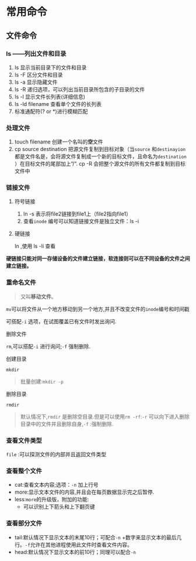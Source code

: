 # 常用命令

## 文件命令

### ls ——列出文件和目录

1. ls 显示当前目录下的文件和目录
2. ls -F 区分文件和目录
3. ls -a 显示隐藏文件
4. ls -R 递归选项，可以列出当前目录所包含的子目录的文件
5. ls -l 显示文件长列表(详细信息)
6. ls -ld filename 查看单个文件的长列表
7. 标准通配符(? or *)进行模糊匹配

### 处理文件

1. touch filename 创建一个名叫<filename>的**空**文件
2. cp source destination 把源文件复制到目标对象（当`source` 和`destinayion` 都是文件名是，会将源文件复制成一个新的目标文件，且命名为`destination` ）在目标文件的尾部加上”/”. cp -R 会把整个源文件的所有文件都复制到目标文件中

### 链接文件

1. 符号链接

    1. ln -s <file1> <file2>表示将file2链接到file1上（file2指向file1）
    2. 查看`inode` 编号可以知道链接文件是独立文件：ls -i

2. 硬链接

    ln <file1> <file2>,使用 ls -li 查看

**硬链接只能对同一存储设备的文件建立链接，软连接则可以在不同设备的文件之间建立链接。**

### 重命名文件

> 又叫**移动文件**。

`mv`可以将文件从一个地方移动到另一个地方,并且不改变文件的`inode`编号和时间戳

可搭配`-i` 选项，在试图覆盖已有文件时发出询问.

删除文件

`rm`,可以搭配`-i` 进行询问;`-f` 强制删除.



创建目录

`mkdir`

> 批量创建:`mkdir -p`



删除目录

`rmdir`

> 默认情况下,`rmdir` 是删除空目录.但是可以使用`rm -rf`:`-r` 可以向下进入删除目录中的文件并且删除自身,`-f` :强制删除.



### 查看文件类型

`file` :可以探测文件的内部并且返回文件类型

### 查看整个文件

- cat:查看文本内容;选项：`-n` 加上行号
- more:显示文本文件的内容,并且会在每页数据显示完之后暂停.
- less:`more`的升级版，附加的功能:
    - 可以识别上下箭头和上下翻页键

### 查看部分文件

- tail:默认情况下显示文本的末尾10行；可配合`-n` +数字来显示文本的最后几行。`-f`允许在其他进程使用此文件时查看文件内容。
- head:默认情况下显示文本的前10行；同理可以配合`-n`

### 